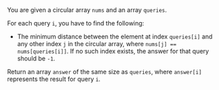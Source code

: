 You are given a circular array `nums` and an array `queries`.

For each query `i`, you have to find the following:

- The minimum distance between the element at index `queries[i]` and any other index `j` in the circular array, where `nums[j] == nums[queries[i]]`. If no such index exists, the answer for that query should be `-1`.

Return an array `answer` of the same size as `queries`, where `answer[i]` represents the result for query `i`.